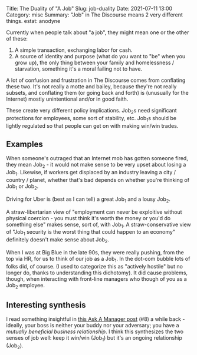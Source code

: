 Title: The Duality of "A Job"
Slug: job-duality
Date: 2021-07-11 13:00
Category: misc
Summary: "Job" in The Discourse means 2 very different things.
estat: anodyne

Currently when people talk about "a job", they might mean one or the other
of these:

1. A simple transaction, exchanging labor for cash.
2. A source of identity and purpose (what do you want to "be" when
you grow up), the only thing between your family and homelessness / starvation,
something it's a moral failing not to have.

A lot of confusion and frustration in The Discourse comes from conflating
these two. It's not really a motte and bailey, because they're not really
subsets, and conflating them (or going back and forth) is (unusually for the
Internet) mostly unintentional and/or in good faith.

These create very different policy implications. Job<sub>2</sub>s need
significant protections for employees, some sort of stability, etc.
Job<sub>1</sub>s should be lightly regulated so that people can get on
with making win/win trades.

## Examples

When someone's outraged that an Internet mob has gotten someone fired, they
mean Job<sub>2</sub> - it would not make sense to be very upset about losing
a Job<sub>1</sub>. Likewise, if workers get displaced by an industry leaving
a city / country / planet, whether that's bad depends on whether you're
thinking of Job<sub>1</sub> or Job<sub>2</sub>.

Driving for Uber is (best as I can tell) a great Job<sub>1</sub> and a
lousy Job<sub>2</sub>.

A straw-libertarian view of "employment can never be exploitive without
physical coercion - you must think it's worth the money or you'd do
something else" makes sense, sort of, with Job<sub>1</sub>. A
straw-conservative view of "Job<sub>1</sub> security is the worst thing that 
could happen to an economy" definitely doesn't make sense about Job<sub>2</sub>.

When I was at Big Blue in the late 90s, they were really pushing, from the top
via HR, for us to think of our job as a Job<sub>1</sub>. In the dot-com bubble
lots of folks did, of course. (I used to categorize this as "actively hostile"
but no longer do, thanks to understanding this dichotomy). It did cause
problems, though, when interacting with front-line managers who though of
you as a Job<sub>2</sub> employee.

## Interesting synthesis

I read something insightful in
[this Ask A Manager post](https://www.askamanager.org/2017/04/8-signs-youre-a-bad-boss.html)
(#8) a while back - ideally, your boss is neither your buddy nor your
adversary; you have a _mutually beneficial business relationship_. 
I think this synthesizes the two senses of job well: keep it win/win
(Job<sub>1</sub>) but it's an ongoing relationship (Job<sub>2</sub>).
